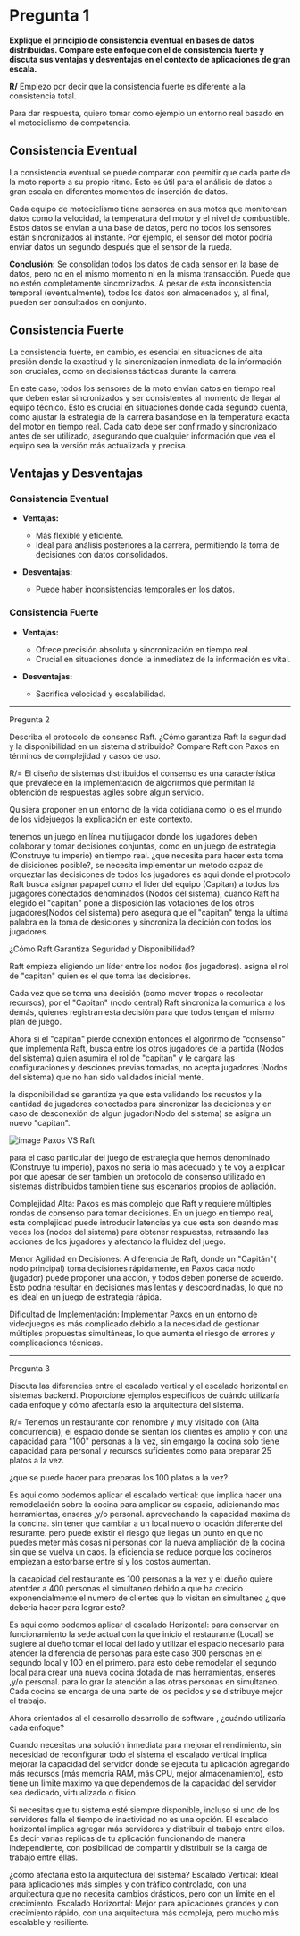 # Pregunta 1

**Explique el principio de consistencia eventual en bases de datos distribuidas. Compare este enfoque con el de consistencia fuerte y discuta sus ventajas y desventajas en el contexto de aplicaciones de gran escala.**

**R/** Empiezo por decir que la consistencia fuerte es diferente a la consistencia total.

Para dar respuesta, quiero tomar como ejemplo un entorno real basado en el motociclismo de competencia.

## Consistencia Eventual

La consistencia eventual se puede comparar con permitir que cada parte de la moto reporte a su propio ritmo. Esto es útil para el análisis de datos a gran escala en diferentes momentos de inserción de datos.

Cada equipo de motociclismo tiene sensores en sus motos que monitorean datos como la velocidad, la temperatura del motor y el nivel de combustible. Estos datos se envían a una base de datos, pero no todos los sensores están sincronizados al instante. Por ejemplo, el sensor del motor podría enviar datos un segundo después que el sensor de la rueda.

**Conclusión:** Se consolidan todos los datos de cada sensor en la base de datos, pero no en el mismo momento ni en la misma transacción. Puede que no estén completamente sincronizados. A pesar de esta inconsistencia temporal (eventualmente), todos los datos son almacenados y, al final, pueden ser consultados en conjunto.

## Consistencia Fuerte

La consistencia fuerte, en cambio, es esencial en situaciones de alta presión donde la exactitud y la sincronización inmediata de la información son cruciales, como en decisiones tácticas durante la carrera.

En este caso, todos los sensores de la moto envían datos en tiempo real que deben estar sincronizados y ser consistentes al momento de llegar al equipo técnico. Esto es crucial en situaciones donde cada segundo cuenta, como ajustar la estrategia de la carrera basándose en la temperatura exacta del motor en tiempo real. Cada dato debe ser confirmado y sincronizado antes de ser utilizado, asegurando que cualquier información que vea el equipo sea la versión más actualizada y precisa.

## Ventajas y Desventajas

### Consistencia Eventual
- **Ventajas:**
  - Más flexible y eficiente.
  - Ideal para análisis posteriores a la carrera, permitiendo la toma de decisiones con datos consolidados.

- **Desventajas:**
  - Puede haber inconsistencias temporales en los datos.

### Consistencia Fuerte
- **Ventajas:**
  - Ofrece precisión absoluta y sincronización en tiempo real.
  - Crucial en situaciones donde la inmediatez de la información es vital.

- **Desventajas:**
  - Sacrifica velocidad y escalabilidad.


-----------------------------------------------------------------------

Pregunta 2

Describa el protocolo de consenso Raft. ¿Cómo garantiza Raft
la seguridad y la disponibilidad en un sistema distribuido?
Compare Raft con Paxos en términos de complejidad y casos
de uso.


R/= El diseño de sistemas distribuidos el consenso es una característica que prevalece en la implementación de algorirmos que permitan la obtención de respuestas agiles sobre algun servicio.

Quisiera proponer en un entorno de la vida cotidiana como lo es el mundo de los videjuegos la explicación en este contexto.

tenemos un juego en línea multijugador donde los jugadores deben colaborar y tomar decisiones conjuntas, como en un juego de estrategia (Construye tu imperio) en tiempo real.
 ¿que necesita para hacer esta toma de disiciones posible?, se necesita implementar un metodo capaz de orqueztar las decisicones de todos los jugadores es aqui donde el protocolo Raft busca asignar papapel como el lider del equipo (Capitan)
a todos los jugagores conectados denominados (Nodos del sistema), cuando Raft ha elegido el "capitan"  pone a disposición las votaciones de los otros jugadores(Nodos del sistema) pero asegura que el "capitan" tenga la ultima palabra en la toma de desiciones y sincroniza la decición con todos los jugadores.

¿Cómo Raft Garantiza Seguridad y Disponibilidad?

Raft empieza eligiendo un líder entre los nodos (los jugadores). asigna el rol de "capitan" quien es el que toma las decisiones.

Cada vez que se toma una decisión (como mover tropas o recolectar recursos), por el  "Capitan" (nodo central)   Raft  sincroniza la comunica a los demás, quienes registran esta decisión para que todos tengan el mismo plan de juego.

Ahora si el "capitan" pierde conexión entonces el algorirmo de "consenso" que implementa Raft, busca entre los otros jugadores de la partida (Nodos del sistema) quien asumira el rol de "capitan" y le cargara las configuraciones y desciones previas tomadas, no acepta  jugadores (Nodos del sistema) que no han sido validados inicial mente.

la disponibilidad se garantiza ya que esta validando los recustos y la cantidad de jugadores conectados para sincronizar las deciciones y en caso de desconexión de algun jugador(Nodo del sistema)  se asigna un nuevo "capitan".

![image](https://github.com/user-attachments/assets/acbd183f-df2c-48ca-bfc4-5f2b988bbf6a)
Paxos VS Raft

para el caso particular del juego de estrategia que hemos denominado (Construye tu imperio), paxos no seria lo mas adecuado y te voy a explicar por que apesar de ser tambien un protocolo de consenso utilizado en sistemas distribuidos tambien tiene sus escenarios propios de apliación.

Complejidad Alta: Paxos es más complejo que Raft y requiere múltiples rondas de consenso para tomar decisiones. En un juego en tiempo real, esta complejidad puede introducir latencias ya que esta son deando mas veces los (nodos del sistema) para obtener respuestas, retrasando las acciones de los jugadores y afectando la fluidez del juego.

Menor Agilidad en Decisiones: A diferencia de Raft, donde un "Capitán"( nodo principal)  toma decisiones rápidamente, en Paxos cada nodo (jugador) puede proponer una acción, y todos deben ponerse de acuerdo. Esto podría resultar en decisiones más lentas y descoordinadas, lo que no es ideal en un juego de estrategia rápida.

Dificultad de Implementación: Implementar Paxos en un entorno de videojuegos es más complicado debido a la necesidad de gestionar múltiples propuestas simultáneas, lo que aumenta el riesgo de errores y complicaciones técnicas.

-----------------------------------------------------------------------
Pregunta 3

Discuta las diferencias entre el escalado vertical y el escalado
horizontal en sistemas backend. Proporcione ejemplos
específicos de cuándo utilizaría cada enfoque y cómo afectaría
esto la arquitectura del sistema.

R/= Tenemos un restaurante con renombre y muy visitado con (Alta concurrencia), el espacio donde se sientan los clientes es amplio y con una capacidad para "100" personas a la vez, sin emgargo la cocina solo tiene capacidad para
personal y recursos suficientes como para preparar 25 platos a la vez.

¿que se puede hacer para preparas los 100 platos a la vez?

Es aqui como podemos aplicar el escalado vertical: que implica hacer una remodelación sobre la cocina  para amplicar su espacio, adicionando mas herramientas, enseres ,y/o personal. aprovechando la capacidad maxima de la concina. sin tener que
cambiar a un local nuevo o locación diferente del resurante. pero puede existir el riesgo que llegas un punto en que no puedes meter más cosas ni personas con la nueva ampliación de la cocina sin que se vuelva un caos.  la eficiencia se reduce porque los cocineros empiezan a estorbarse entre sí y los costos aumentan. 

la cacapidad del restaurante es 100 personas a la vez y el dueño quiere atentder a 400 personas el simultaneo debido a que ha crecido exponencialmente el numero de clientes que lo visitan en simultaneo ¿ que deberia hacer para lograr esto?

Es aqui como podemos aplicar el escalado Horizontal: para conservar en funcionamiento la sede actual con la que inicio el restaurante (Local) se sugiere al dueño tomar el local del lado y utilizar el espacio necesario para atender la diferencia de personas para este caso 300 personas en el segundo local y 100 en el primero. para esto debe remodelar el segundo local para crear una nueva cocina dotada  de mas herramientas, enseres ,y/o personal. para lo grar la atención a las otras personas en simultaneo. Cada cocina se encarga de una parte de los pedidos y se distribuye mejor el trabajo.

Ahora orientados al el desarrollo desarrollo de software , ¿cuándo utilizaría cada enfoque?

Cuando necesitas una solución inmediata para mejorar el rendimiento, sin necesidad de reconfigurar todo el sistema el escalado vertical implica mejorar la capacidad del servidor donde se ejecuta tu aplicación agregando más recursos (más memoria RAM, más CPU, mejor almacenamiento), esto tiene un limite maximo ya que dependemos de la capacidad del servidor
sea dedicado, virtualizado o fisico.

Si necesitas que tu sistema esté siempre disponible, incluso si uno de los servidores falla el tiempo de inactividad no es una opción. El escalado horizontal implica agregar más servidores y distribuir el trabajo entre ellos. Es decir varias replicas de tu aplicación funcionando de manera independiente, con posibilidad de compartir y distribuir se la carga de trabajo entre ellas.

¿cómo afectaría esto la arquitectura del sistema?
Escalado Vertical: Ideal para aplicaciones más simples y con tráfico controlado, con una arquitectura que no necesita cambios drásticos, pero con un límite en el crecimiento.
Escalado Horizontal: Mejor para aplicaciones grandes y con crecimiento rápido, con una arquitectura más compleja, pero mucho más escalable y resiliente.




